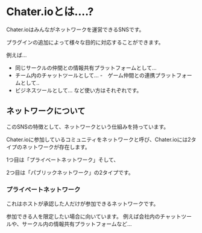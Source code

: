 # Chater.ioとは....?
Chater.ioはみんながネットワークを運営できるSNSです。

プラグインの追加によって様々な目的に対応することができます。

例えば...
- 同じサークルの仲間との情報共有プラットフォームとして...
- チーム内のチャットツールとして...
-　ゲーム仲間との連携プラットフォームとして..
- ビジネスツールとして...
など使い方はそれぞれです。

## ネットワークについて
このSNSの特徴として、ネットワークという仕組みを持っています。

Chater.ioに参加しているコミュニティをネットワークと呼び、Chater.ioには2タイプのネットワークが存在します。

1つ目は「プライベートネットワーク」そして、

2つ目は「パブリックネットワーク」の2タイプです。

### プライベートネットワーク
これはホストが承認した人だけが参加できるネットワークです。

参加できる人を限定したい場合に向いています。
例えば会社内のチャットツールや、サークル内の情報共有プラットフォームなど...
